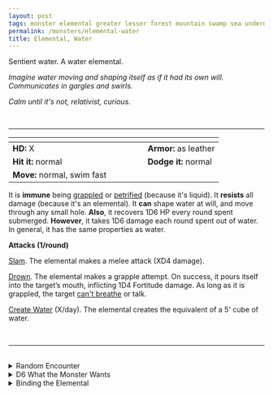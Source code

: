 ```yaml
---
layout: post
tags: monster elemental greater lesser forest mountain swamp sea underdark magical water astral deep
permalink: /monsters/elemental-water
title: Elemental, Water
---
```


Sentient water. A water elemental.

_Imagine water moving and shaping itself as if it had its own will. Communicates in gargles and swirls._

_Calm until it's not, relativist, curious._

<br>

---

|  <span style="display: inline-block; width:250px"></span>  |  |
| -------- | --------|
| **HD:** X | **Armor:** as leather  |
| **Hit it:** normal    | **Dodge it:** normal  |
| **Move:** normal, swim fast    |   | 

It is **immune** being [grappled](/2020/11/10/extra-rules/#conditions) or [petrified](/2020/11/10/extra-rules/#conditions) (because it's liquid). 
It **resists** all damage (because it's an elemental).
It **can** shape water at will, and move through any small hole.
**Also**, it recovers 1D6 HP every round spent submerged.
**However**, it takes 1D6 damage each round spent out of water. In general, it has the same properties as water.

**Attacks (1/round)**

<ins>Slam</ins>. The elemental makes a melee attack (XD4 damage).

<ins>Drown</ins>. The elemental makes a grapple attempt. On success, it pours itself into the target’s mouth, inflicting 1D4 Fortitude damage. As long as it is grappled, the target [can't breathe](/2020/11/10/extra-rules/#conditions) or talk.

<ins>Create Water</ins> (X/day). The elemental creates the equivalent of a 5' cube of water.


<br>

---

<br>

<details markdown="1">
<summary>Random Encounter</summary>

1. **Monster:** 1D4 water elementals.
1. **Lair:** Neverending jet of water. <br>    &nbsp; OR <br>    **Omen:** Humidity rises, droplets appear everywhere.
1. **Spoor:** Flooded area.
1. **Tracks:** Random wet things.
1. **Trace:** Constant rain.
1. **Trace:** A blue shard from a summoning crystal.

</details>

<details markdown="1">
<summary>D6 What the Monster Wants </summary>

1. Submerge the area.
1. Protect a source of water.
1. Fight air.
1. Fight fire
1. Fight earth.
1. Return to water.

</details>

<details markdown="1">
<summary>Binding the Elemental</summary>
 
You gain a [Spell Dice](https://saltygoo.github.io/class/magic-user#spells), one Doom Point and ...

1. ... you are always wet.
1. ... water is against you.
1. ... you need to rest in water.
1. ... your skin is semi translucent.
1. ... you can squeeze in 1’ holes.
1. ... the spell word water.

If you roll a catastrophe, the elemental is released.

</details>
